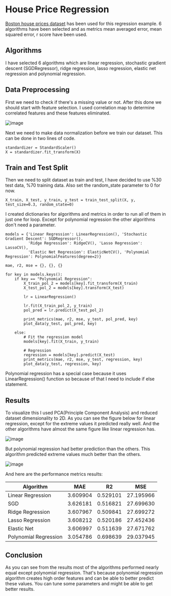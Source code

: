 # House Price Regression
 [Boston house prices dataset](https://www.kaggle.com/fedesoriano/the-boston-houseprice-data) has been used for this regression example. 6 algorithms have been selected and as metrics mean averaged error, mean squared error, r score have been used.
 
 ## Algorithms
 
 I have selected 6 algorithms which are linear regression, stochastic gradient descent (SGDRegressor), ridge regression, lasso regression, elastic net regression and polynomial regression.
 
 ## Data Preprocessing
 First we need to check if there's a missing value or not. After this done we should start with feature selection. I used correlation map to determine correlated features and these features eliminated.

![image](https://user-images.githubusercontent.com/43848140/151824949-a270e831-b691-4b1b-be7f-a374e7177fd7.png)

Next we need to make data normalization before we train our dataset. This can be done in two lines of code.

```
standardizer = StandardScaler()
X = standardizer.fit_transform(X)
```
## Train and Test Split

Then we need to split dataset as train and test, I have decided to use %30 test data, %70 training data. Also set the random_state parameter to 0 for now.

```
X_train, X_test, y_train, y_test = train_test_split(X, y, test_size=0.3, random_state=0)
```

I created dictionaries for algorithms and metrics in order to run all of them in just one for loop. Except for polynomial regression the other algorithms don't need a parameter.

```
models = {'Linear Regression': LinearRegression(), 'Stochastic Gradient Descent': SGDRegressor(),
          'Ridge Regression': RidgeCV(), 'Lasso Regression': LassoCV(),
          'Elastic Net Regression': ElasticNetCV(), 'Polynomial Regression': PolynomialFeatures(degree=2)}

mae, r2, mse = {}, {}, {}

for key in models.keys():
    if key == "Polynomial Regression":
        X_train_pol_2 = models[key].fit_transform(X_train)
        X_test_pol_2 = models[key].transform(X_test)

        lr = LinearRegression()

        lr.fit(X_train_pol_2, y_train)
        pol_pred = lr.predict(X_test_pol_2)

        print_metrics(mae, r2, mse, y_test, pol_pred, key)
        plot_data(y_test, pol_pred, key)

    else:
        # Fit the regression model
        models[key].fit(X_train, y_train)

        # Regression
        regression = models[key].predict(X_test)
        print_metrics(mae, r2, mse, y_test, regression, key)
        plot_data(y_test, regression, key)
```

Polynomial regression has a special case because it uses LinearRegression() function so because of that I need to include if else statement.

## Results
To visualize this I used PCA(Principle Component Analysis) and reduced dataset dimensionality to 2D. As you can see the figure below for linear regression, except for the extreme values it predicted really well. And the other algorithms have almost the same figure like linear regression has.

![image](https://user-images.githubusercontent.com/43848140/151827098-31bc638b-87ea-4c6e-bc65-ac3f681edf6a.png)

But polynomial regression had better prediction than the others. This algorithm predicted extreme values much better than the others.

![image](https://user-images.githubusercontent.com/43848140/151827299-02fb9416-a5dd-4699-a98b-580637f7d2bc.png)

And here are the performance metrics results:

| Algorithm             | MAE           | R2             | MSE         | 
| --------------------- | ------------- | ---------------| ----------- |
| Linear Regression     | 3.609904      | 0.529101       | 27.195966   |
| SGD                   | 3.626181      | 0.516821       | 27.699630   |
| Ridge Regression      | 3.607967      | 0.509841       | 27.699272   | 
| Lasso Regression      | 3.608212      | 0.520186       | 27.452436   | 
| Elastic Net           | 3.606997      | 0.511639       | 27.671762   | 
| Polynomial Regression | 3.054786      | 0.698639       | 29.037945   | 

## Conclusion
As you can see from the results most of the algorithms performed nearly equal except polynomial regression. That's because polynomial regression algorithm creates high order features and can be able to better predict these values. You can tune some parameters and might be able to get better results.





